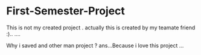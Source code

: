 # First-Semester-Project
This is not my created project .
actually this is created by my teamate friend :)..
....


Why i saved and other man project ?
ans...Because i love this project ...

